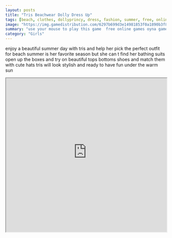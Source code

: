 ```yaml
---
layout: posts
title: "Tris Beachwear Dolly Dress Up"
tags: [beach, clothes, dollyprincy, dress, fashion, summer, free, online, games, oyna, game, free, games, play, play, games]
image: "https://img.gamedistribution.com/6297b699d3e14981853f0a1890b3f847.jpg"
summary: "use your mouse to play this game  free online games oyna game free games play play games"
category: "Girls"
---
```


enjoy a beautiful summer day with tris and help her pick the perfect outfit for beach summer is her favorite season but she can t find her bathing suits open up the boxes and try on beautiful tops bottoms shoes and match them with cute hats tris will look stylish and ready to have fun under the warm sun

<iframe width="100%" height="480px;" src="https://flash.gamedistribution.com?game=6297b699d3e14981853f0a1890b3f847"></iframe>